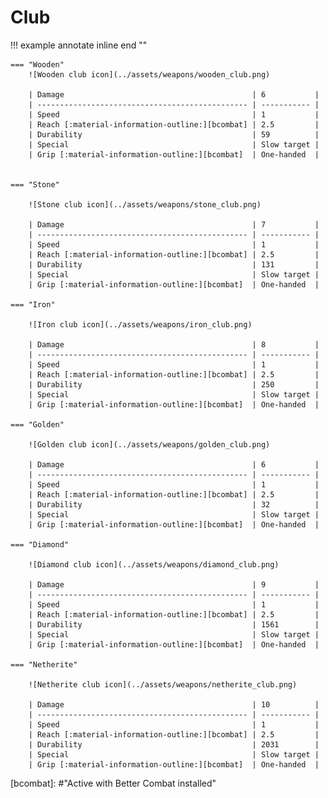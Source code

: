 # Club

!!! example annotate inline end ""

    === "Wooden"
        ![Wooden club icon](../assets/weapons/wooden_club.png)

        | Damage                                          | 6           |
        | ----------------------------------------------- | ----------- |
        | Speed                                           | 1           |
        | Reach [:material-information-outline:][bcombat] | 2.5         |
        | Durability                                      | 59          |
        | Special                                         | Slow target |
        | Grip [:material-information-outline:][bcombat]  | One-handed  |


    === "Stone"

        ![Stone club icon](../assets/weapons/stone_club.png)

        | Damage                                          | 7           |
        | ----------------------------------------------- | ----------- |
        | Speed                                           | 1           |
        | Reach [:material-information-outline:][bcombat] | 2.5         |
        | Durability                                      | 131         |
        | Special                                         | Slow target |
        | Grip [:material-information-outline:][bcombat]  | One-handed  |

    === "Iron"

        ![Iron club icon](../assets/weapons/iron_club.png)

        | Damage                                          | 8           |
        | ----------------------------------------------- | ----------- |
        | Speed                                           | 1           |
        | Reach [:material-information-outline:][bcombat] | 2.5         |
        | Durability                                      | 250         |
        | Special                                         | Slow target |
        | Grip [:material-information-outline:][bcombat]  | One-handed  |

    === "Golden"

        ![Golden club icon](../assets/weapons/golden_club.png)

        | Damage                                          | 6           |
        | ----------------------------------------------- | ----------- |
        | Speed                                           | 1           |
        | Reach [:material-information-outline:][bcombat] | 2.5         |
        | Durability                                      | 32          |
        | Special                                         | Slow target |
        | Grip [:material-information-outline:][bcombat]  | One-handed  |

    === "Diamond"

        ![Diamond club icon](../assets/weapons/diamond_club.png)

        | Damage                                          | 9           |
        | ----------------------------------------------- | ----------- |
        | Speed                                           | 1           |
        | Reach [:material-information-outline:][bcombat] | 2.5         |
        | Durability                                      | 1561        |
        | Special                                         | Slow target |
        | Grip [:material-information-outline:][bcombat]  | One-handed  |

    === "Netherite"

        ![Netherite club icon](../assets/weapons/netherite_club.png)

        | Damage                                          | 10          |
        | ----------------------------------------------- | ----------- |
        | Speed                                           | 1           |
        | Reach [:material-information-outline:][bcombat] | 2.5         |
        | Durability                                      | 2031        |
        | Special                                         | Slow target |
        | Grip [:material-information-outline:][bcombat]  | One-handed  |

[bcombat]: #"Active with Better Combat installed"
